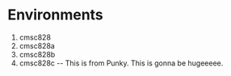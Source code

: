 # Environments

1. cmsc828
2. cmsc828a
3. cmsc828b
4. cmsc828c -- This is from Punky. This is gonna be hugeeeee.